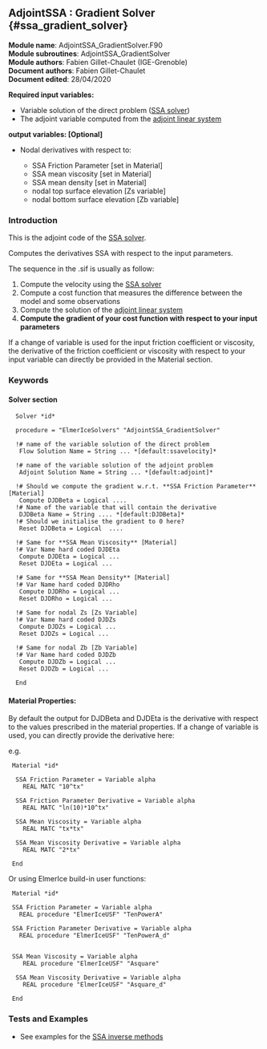 ## AdjointSSA : Gradient Solver {#ssa_gradient_solver}

**Module name**: AdjointSSA_GradientSolver.F90  
**Module subroutines**: AdjointSSA_GradientSolver  
**Module authors**: Fabien Gillet-Chaulet (IGE-Grenoble)    
**Document authors**: Fabien Gillet-Chaulet  
**Document edited**: 28/04/2020  

**Required input variables:**
   
 - Variable solution of the direct problem ([SSA solver](#ssa_direct_solver))
 - The adjoint variable computed from the [adjoint linear system](#adjoint_linearsolver)

**output variables: [Optional]**

 - Nodal derivatives with respect to: 

    - SSA Friction Parameter [set in Material]
    - SSA mean viscosity  [set in Material]
    - SSA mean density    [set in Material]
    - nodal top surface elevation [Zs variable]
    - nodal bottom surface elevation [Zb variable]


### Introduction

This is the adjoint code of the [SSA solver](#ssa_direct_solver).

Computes the derivatives SSA with respect to the input parameters.

The sequence in the .sif is usually as follow:

1. Compute the velocity using the [SSA solver](#ssa_direct_solver)
2. Compute a cost function that measures the difference between the model and some observations
3. Compute the solution of the [adjoint linear system](#adjoint_linearsolver)
4. **Compute the gradient of your cost function with respect to your input parameters**


If a change of variable is used for the input friction coefficient or viscosity, the derivative of
the friction coefficient or viscosity with respect to your input variable can directly be provided
in the Material section. 


### Keywords

#### Solver section

```
  Solver *id*
   
  procedure = "ElmerIceSolvers" "AdjointSSA_GradientSolver"

  !# name of the variable solution of the direct problem 
   Flow Solution Name = String ... *[default:ssavelocity]*

  !# name of the variable solution of the adjoint problem 
   Adjoint Solution Name = String ... *[default:adjoint]*

  !# Should we compute the gradient w.r.t. **SSA Friction Parameter** [Material]
   Compute DJDBeta = Logical ....
  !# Name of the variable that will contain the derivative
   DJDBeta Name = String .... *[default:DJDBeta]*
  !# Should we initialise the gradient to 0 here?
   Reset DJDBeta = Logical  ....

  !# Same for **SSA Mean Viscosity** [Material]
  !# Var Name hard coded DJDEta
   Compute DJDEta = Logical ...
   Reset DJDEta = Logical ...

  !# Same for **SSA Mean Density** [Material]
  !# Var Name hard coded DJDRho
   Compute DJDRho = Logical ...
   Reset DJDRho = Logical ...

  !# Same for nodal Zs [Zs Variable]
  !# Var Name hard coded DJDZs
   Compute DJDZs = Logical ...
   Reset DJDZs = Logical ...

  !# Same for nodal Zb [Zb Variable]
  !# Var Name hard coded DJDZb
   Compute DJDZb = Logical ...
   Reset DJDZb = Logical ...

  End

```
#### Material Properties:

By default the output for DJDBeta and DJDEta is the derivative with respect to the values 
prescribed in the material properties. If a change of variable is used, you can directly provide the derivative here:

e.g.
```
 Material *id*

  SSA Friction Parameter = Variable alpha
    REAL MATC "10^tx"

  SSA Friction Parameter Derivative = Variable alpha
    REAL MATC "ln(10)*10^tx"

  SSA Mean Viscosity = Variable alpha
    REAL MATC "tx*tx"

  SSA Mean Viscosity Derivative = Variable alpha
    REAL MATC "2*tx"

 End
```
Or using ElmerIce build-in user functions:

```
 Material *id*

 SSA Friction Parameter = Variable alpha
   REAL procedure "ElmerIceUSF" "TenPowerA"

 SSA Friction Parameter Derivative = Variable alpha
   REAL procedure "ElmerIceUSF" "TenPowerA_d"

 
 SSA Mean Viscosity = Variable alpha
    REAL procedure "ElmerIceUSF" "Asquare"

  SSA Mean Viscosity Derivative = Variable alpha
    REAL procedure "ElmerIceUSF" "Asquare_d"

 End

```

### Tests and Examples

- See examples for the [SSA inverse methods](../../examples/Inverse_Methods)
